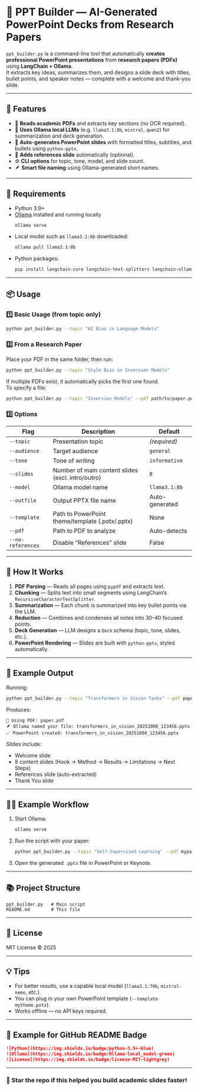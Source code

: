 # 🧠 PPT Builder — AI-Generated PowerPoint Decks from Research Papers

`ppt_builder.py` is a command-line tool that automatically **creates professional PowerPoint presentations** from **research papers (PDFs)** using **LangChain + Ollama**.  
It extracts key ideas, summarizes them, and designs a slide deck with titles, bullet points, and speaker notes — complete with a welcome and thank-you slide.

---

## 🚀 Features

- 📄 **Reads academic PDFs** and extracts key sections (no OCR required).  
- 🧩 **Uses Ollama local LLMs** (e.g. `llama3.1:8b`, `mistral`, `qwen2`) for summarization and deck generation.  
- 🎨 **Auto-generates PowerPoint slides** with formatted titles, subtitles, and bullets using `python-pptx`.  
- 🔗 **Adds references slide** automatically (optional).  
- ⚙️ **CLI options** for topic, tone, model, and slide count.  
- 🪶 **Smart file naming** using Ollama-generated short names.

---

## 🧰 Requirements

- Python 3.9+
- [Ollama](https://ollama.ai/) installed and running locally  
  ```bash
  ollama serve
  ```
- Local model such as `llama3.1:8b` downloaded:
  ```bash
  ollama pull llama3.1:8b
  ```
- Python packages:
  ```bash
  pip install langchain-core langchain-text-splitters langchain-ollama pydantic pypdf python-pptx requests
  ```

---

## 📦 Usage

### 1️⃣ Basic Usage (from topic only)
```bash
python ppt_builder.py --topic "AI Bias in Language Models"
```

### 2️⃣ From a Research Paper
Place your PDF in the same folder, then run:
```bash
python ppt_builder.py --topic "Style Bias in Inversion Models"
```
If multiple PDFs exist, it automatically picks the first one found.  
To specify a file:
```bash
python ppt_builder.py --topic "Inversion Models" --pdf path/to/paper.pdf
```

### 3️⃣ Options
| Flag | Description | Default |
|------|--------------|----------|
| `--topic` | Presentation topic | *(required)* |
| `--audience` | Target audience | `general` |
| `--tone` | Tone of writing | `informative` |
| `--slides` | Number of main content slides (excl. intro/outro) | `8` |
| `--model` | Ollama model name | `llama3.1:8b` |
| `--outfile` | Output PPTX file name | Auto-generated |
| `--template` | Path to PowerPoint theme/template (.potx/.pptx) | None |
| `--pdf` | Path to PDF to analyze | Auto-detects |
| `--no-references` | Disable “References” slide | False |

---

## 🧠 How It Works

1. **PDF Parsing** — Reads all pages using `pypdf` and extracts text.  
2. **Chunking** — Splits text into small segments using LangChain’s `RecursiveCharacterTextSplitter`.  
3. **Summarization** — Each chunk is summarized into key bullet points via the LLM.  
4. **Reduction** — Combines and condenses all notes into 30–40 focused points.  
5. **Deck Generation** — LLM designs a `Deck` schema (topic, tone, slides, etc.).  
6. **PowerPoint Rendering** — Slides are built with `python-pptx`, styled automatically.

---

## 🧩 Example Output

Running:
```bash
python ppt_builder.py --topic "Transformers in Vision Tasks" --pdf paper.pdf
```

Produces:
```
📄 Using PDF: paper.pdf
🪶 Ollama named your file: transformers_in_vision_20251008_123456.pptx
✅ PowerPoint created: transformers_in_vision_20251008_123456.pptx
```

Slides include:
- Welcome slide  
- 8 content slides (Hook → Method → Results → Limitations → Next Steps)  
- References slide (auto-extracted)  
- Thank You slide  

---

## 🧑‍💻 Example Workflow

1. Start Ollama:
   ```bash
   ollama serve
   ```
2. Run the script with your paper:
   ```bash
   python ppt_builder.py --topic "Self-Supervised Learning" --pdf mypaper.pdf
   ```
3. Open the generated `.pptx` file in PowerPoint or Keynote.

---

## 📚 Project Structure

```
ppt_builder.py   # Main script
README.md        # This file
```

---

## 🪪 License

MIT License © 2025

---

## 💡 Tips

- For better results, use a capable local model (`llama3.1:70b`, `mistral-nemo`, etc.).
- You can plug in your own PowerPoint template (`--template mytheme.potx`).
- Works offline — no API keys required.

---

## 🧭 Example for GitHub README Badge

```markdown
![Python](https://img.shields.io/badge/python-3.9+-blue)
![Ollama](https://img.shields.io/badge/Ollama-local_model-green)
![License](https://img.shields.io/badge/license-MIT-lightgrey)
```

---

### 🌟 Star the repo if this helped you build academic slides faster!
